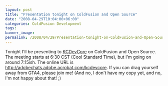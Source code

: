 ```yaml
---
layout: post
title: "Presentation tonight on ColdFusion and Open Source"
date: "2008-04-29T10:04:00+06:00"
categories: ColdFusion Development 
tags: 
banner_image: 
permalink: /2008/04/29/Presentation-tonight-on-ColdFusion-and-Open-Source
---
```


Tonight I'll be presenting to <a href="http://www.kcdevcore.org/">KCDevCore</a> on ColdFusion and Open Source. The meeting starts at 6:30 CST (Cool Standard Time), but I'm going on around 7:15ish. The online URL is <a href="http://adobechats.adobe.acrobat.com/kcdevcore">http://adobechats.adobe.acrobat.com/kcdevcore</a>. If you can drag yourself away from GTA4, please join me! (And no, I don't have my copy yet, and no, I'm not happy about that! ;)
